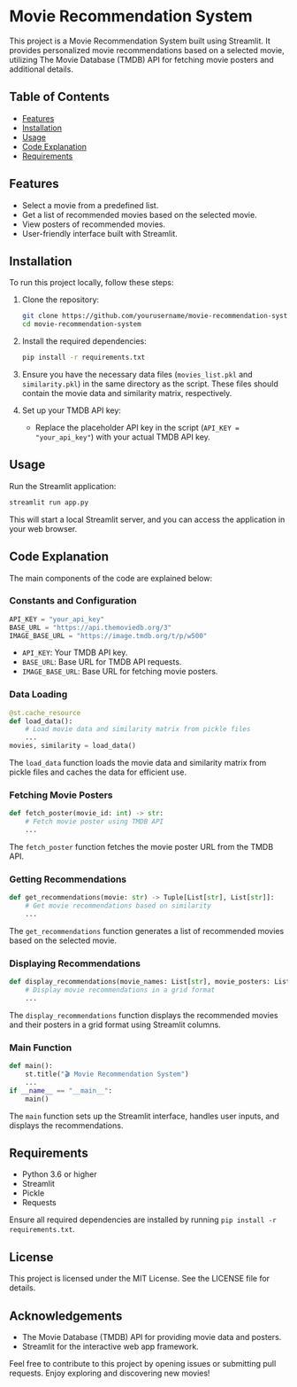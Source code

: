 # Movie Recommendation System

This project is a Movie Recommendation System built using Streamlit. It provides personalized movie recommendations based on a selected movie, utilizing The Movie Database (TMDB) API for fetching movie posters and additional details.

## Table of Contents

- [Features](#features)
- [Installation](#installation)
- [Usage](#usage)
- [Code Explanation](#code-explanation)
- [Requirements](#requirements)

## Features

- Select a movie from a predefined list.
- Get a list of recommended movies based on the selected movie.
- View posters of recommended movies.
- User-friendly interface built with Streamlit.

## Installation

To run this project locally, follow these steps:

1. Clone the repository:
   ```sh
   git clone https://github.com/yourusername/movie-recommendation-system.git
   cd movie-recommendation-system
   ```

2. Install the required dependencies:
   ```sh
   pip install -r requirements.txt
   ```

3. Ensure you have the necessary data files (`movies_list.pkl` and `similarity.pkl`) in the same directory as the script. These files should contain the movie data and similarity matrix, respectively.

4. Set up your TMDB API key:
   - Replace the placeholder API key in the script (`API_KEY = "your_api_key"`) with your actual TMDB API key.

## Usage

Run the Streamlit application:
```sh
streamlit run app.py
```

This will start a local Streamlit server, and you can access the application in your web browser.

## Code Explanation

The main components of the code are explained below:

### Constants and Configuration

```python
API_KEY = "your_api_key"
BASE_URL = "https://api.themoviedb.org/3"
IMAGE_BASE_URL = "https://image.tmdb.org/t/p/w500"
```

- `API_KEY`: Your TMDB API key.
- `BASE_URL`: Base URL for TMDB API requests.
- `IMAGE_BASE_URL`: Base URL for fetching movie posters.

### Data Loading

```python
@st.cache_resource
def load_data():
    # Load movie data and similarity matrix from pickle files
    ...
movies, similarity = load_data()
```

The `load_data` function loads the movie data and similarity matrix from pickle files and caches the data for efficient use.

### Fetching Movie Posters

```python
def fetch_poster(movie_id: int) -> str:
    # Fetch movie poster using TMDB API
    ...
```

The `fetch_poster` function fetches the movie poster URL from the TMDB API.

### Getting Recommendations

```python
def get_recommendations(movie: str) -> Tuple[List[str], List[str]]:
    # Get movie recommendations based on similarity
    ...
```

The `get_recommendations` function generates a list of recommended movies based on the selected movie.

### Displaying Recommendations

```python
def display_recommendations(movie_names: List[str], movie_posters: List[str]):
    # Display movie recommendations in a grid format
    ...
```

The `display_recommendations` function displays the recommended movies and their posters in a grid format using Streamlit columns.

### Main Function

```python
def main():
    st.title("🎬 Movie Recommendation System")
    ...
if __name__ == "__main__":
    main()
```

The `main` function sets up the Streamlit interface, handles user inputs, and displays the recommendations.

## Requirements

- Python 3.6 or higher
- Streamlit
- Pickle
- Requests

Ensure all required dependencies are installed by running `pip install -r requirements.txt`.

## License

This project is licensed under the MIT License. See the LICENSE file for details.

## Acknowledgements

- The Movie Database (TMDB) API for providing movie data and posters.
- Streamlit for the interactive web app framework.

Feel free to contribute to this project by opening issues or submitting pull requests. Enjoy exploring and discovering new movies!
